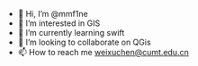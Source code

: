 - 👋 Hi, I’m @mmf1ne
- 👀 I’m interested in GIS
- 🌱 I’m currently learning swift
- 💞️ I’m looking to collaborate on QGis
- 📫 How to reach me weixuchen@cumt.edu.cn

<!---
mmf1ne/mmf1ne is a ✨ special ✨ repository because its `README.md` (this file) appears on your GitHub profile.
You can click the Preview link to take a look at your changes.
--->

